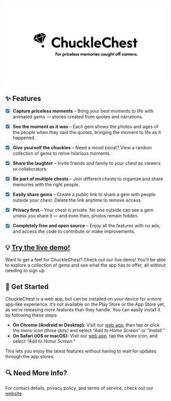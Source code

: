 [![Banner](banner.svg)](https://chucklechest.app)


## ✨ Features  

- [x] **Capture priceless moments** – Bring your best moments to life with animated gems — stories created from quotes and narrations.  
- [x] **See the moment as it was** – Each gem shows the photos and ages of the people when they said the quotes, bringing the moment to life as it happened.  
- [x] **Give yourself the chuckles** – Need a mood boost? View a random collection of gems to relive hilarious moments.  
- [x] **Share the laughter** – Invite friends and family to your *chest* as viewers or collaborators.  
- [x] **Be part of multiple chests** – Join different chests to organize and share memories with the right people.  
- [x] **Easily share gems** – Create a public link to share a gem with people outside your chest. Delete the link anytime to remove access.  
- [x] **Privacy first** – Your chest is private. No one outside can see a gem unless you share it — and even then, photos remain hidden.  
- [x] **Completely free and open source** – Enjoy all the features with no ads, and access the code to contribute or make improvements.


## 💡 [Try the live demo!](https://chucklechest.app/app/#/demo)
Want to get a feel for ChuckleChest? Check out our live demo! You’ll be able to explore a collection of gems and see what the app has to offer, all without needing to sign up.


## 🚀 Get Started

ChuckleChest is a web app, but can be installed on your device for a more app-like experience. It’s not available on the Play Store or the App Store yet, as we’re releasing more features than they handle. You can easily install it by following these steps:

- **On Chrome (Android or Desktop):** Visit our [web app](https://chucklechest.app/app/), then tap or click the *menu icon (three dots)* and select *“Add to Home Screen”* or *“Install.”*
- **On Safari (iOS or macOS):** Visit our [web app](https://chucklechest.app/app/), tap the *share icon*, and select *“Add to Home Screen.”*

This lets you enjoy the latest features without having to wait for updates through the app stores.


## 🔍 Need More Info?

For contact details, privacy policy, and terms of service, check out our [website](https://chucklechest.app).